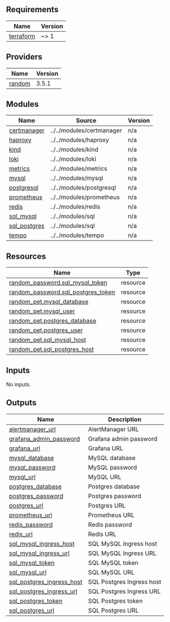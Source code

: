 <!-- BEGIN_TF_DOCS -->
## Requirements

| Name | Version |
|------|---------|
| <a name="requirement_terraform"></a> [terraform](#requirement\_terraform) | ~> 1 |

## Providers

| Name | Version |
|------|---------|
| <a name="provider_random"></a> [random](#provider\_random) | 3.5.1 |

## Modules

| Name | Source | Version |
|------|--------|---------|
| <a name="module_certmanager"></a> [certmanager](#module\_certmanager) | ../../modules/certmanager | n/a |
| <a name="module_haproxy"></a> [haproxy](#module\_haproxy) | ../../modules/haproxy | n/a |
| <a name="module_kind"></a> [kind](#module\_kind) | ../../modules/kind | n/a |
| <a name="module_loki"></a> [loki](#module\_loki) | ../../modules/loki | n/a |
| <a name="module_metrics"></a> [metrics](#module\_metrics) | ../../modules/metrics | n/a |
| <a name="module_mysql"></a> [mysql](#module\_mysql) | ../../modules/mysql | n/a |
| <a name="module_postgresql"></a> [postgresql](#module\_postgresql) | ../../modules/postgresql | n/a |
| <a name="module_prometheus"></a> [prometheus](#module\_prometheus) | ../../modules/prometheus | n/a |
| <a name="module_redis"></a> [redis](#module\_redis) | ../../modules/redis | n/a |
| <a name="module_sql_mysql"></a> [sql\_mysql](#module\_sql\_mysql) | ../../modules/sql | n/a |
| <a name="module_sql_postgres"></a> [sql\_postgres](#module\_sql\_postgres) | ../../modules/sql | n/a |
| <a name="module_tempo"></a> [tempo](#module\_tempo) | ../../modules/tempo | n/a |

## Resources

| Name | Type |
|------|------|
| [random_password.sql_mysql_token](https://registry.terraform.io/providers/hashicorp/random/latest/docs/resources/password) | resource |
| [random_password.sql_postgres_token](https://registry.terraform.io/providers/hashicorp/random/latest/docs/resources/password) | resource |
| [random_pet.mysql_database](https://registry.terraform.io/providers/hashicorp/random/latest/docs/resources/pet) | resource |
| [random_pet.mysql_user](https://registry.terraform.io/providers/hashicorp/random/latest/docs/resources/pet) | resource |
| [random_pet.postgres_database](https://registry.terraform.io/providers/hashicorp/random/latest/docs/resources/pet) | resource |
| [random_pet.postgres_user](https://registry.terraform.io/providers/hashicorp/random/latest/docs/resources/pet) | resource |
| [random_pet.sql_mysql_host](https://registry.terraform.io/providers/hashicorp/random/latest/docs/resources/pet) | resource |
| [random_pet.sql_postgres_host](https://registry.terraform.io/providers/hashicorp/random/latest/docs/resources/pet) | resource |

## Inputs

No inputs.

## Outputs

| Name | Description |
|------|-------------|
| <a name="output_alertmanager_url"></a> [alertmanager\_url](#output\_alertmanager\_url) | AlertManager URL |
| <a name="output_grafana_admin_password"></a> [grafana\_admin\_password](#output\_grafana\_admin\_password) | Grafana admin password |
| <a name="output_grafana_url"></a> [grafana\_url](#output\_grafana\_url) | Grafana URL |
| <a name="output_mysql_database"></a> [mysql\_database](#output\_mysql\_database) | MySQL database |
| <a name="output_mysql_password"></a> [mysql\_password](#output\_mysql\_password) | MySQL password |
| <a name="output_mysql_url"></a> [mysql\_url](#output\_mysql\_url) | MySQL URL |
| <a name="output_postgres_database"></a> [postgres\_database](#output\_postgres\_database) | Postgres database |
| <a name="output_postgres_password"></a> [postgres\_password](#output\_postgres\_password) | Postgres password |
| <a name="output_postgres_url"></a> [postgres\_url](#output\_postgres\_url) | Postgres URL |
| <a name="output_prometheus_url"></a> [prometheus\_url](#output\_prometheus\_url) | Prometheus URL |
| <a name="output_redis_password"></a> [redis\_password](#output\_redis\_password) | Redis password |
| <a name="output_redis_url"></a> [redis\_url](#output\_redis\_url) | Redis URL |
| <a name="output_sql_mysql_ingress_host"></a> [sql\_mysql\_ingress\_host](#output\_sql\_mysql\_ingress\_host) | SQL MySQL Ingress host |
| <a name="output_sql_mysql_ingress_url"></a> [sql\_mysql\_ingress\_url](#output\_sql\_mysql\_ingress\_url) | SQL MySQL Ingress URL |
| <a name="output_sql_mysql_token"></a> [sql\_mysql\_token](#output\_sql\_mysql\_token) | SQL MySQL token |
| <a name="output_sql_mysql_url"></a> [sql\_mysql\_url](#output\_sql\_mysql\_url) | SQL MySQL URL |
| <a name="output_sql_postgres_ingress_host"></a> [sql\_postgres\_ingress\_host](#output\_sql\_postgres\_ingress\_host) | SQL Postgres Ingress host |
| <a name="output_sql_postgres_ingress_url"></a> [sql\_postgres\_ingress\_url](#output\_sql\_postgres\_ingress\_url) | SQL Postgres Ingress URL |
| <a name="output_sql_postgres_token"></a> [sql\_postgres\_token](#output\_sql\_postgres\_token) | SQL Postgres token |
| <a name="output_sql_postgres_url"></a> [sql\_postgres\_url](#output\_sql\_postgres\_url) | SQL Postgres URL |
<!-- END_TF_DOCS -->

